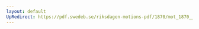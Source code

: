 ```yaml
---
layout: default
UpRedirect: https://pdf.swedeb.se/riksdagen-motions-pdf/1870/mot_1870__ak__00200.pdf
---
```

